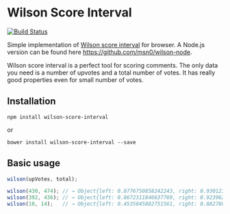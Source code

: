 Wilson Score Interval
=====================

[![Build Status](https://secure.travis-ci.org/msn0/wilson-score-interval.png?branch=master)](http://travis-ci.org/msn0/wilson-score-interval)

Simple implementation of [Wilson score interval](http://en.wikipedia.org/wiki/Binomial_proportion_confidence_interval) for browser. A Node.js version can be found here https://github.com/msn0/wilson-node.

Wilson score interval is a perfect tool for scoring comments. The only data you need is a number of upvotes and a total number of votes. It has really good properties even for small number of votes.

Installation
------------

```
npm install wilson-score-interval
```
or

```bower install wilson-score-interval --save```

Basic usage
-----------

```js
wilson(upVotes, total);

wilson(430, 474); // → Object{left: 0.8776750858242243, right: 0.9301239839930541}
wilson(392, 436); // → Object{left: 0.8672311846637769, right: 0.9239627360567735}
wilson(10, 14);   // → Object{left: 0.4535045882751561, right: 0.882788120898909}
```
